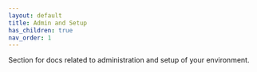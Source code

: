 ```yaml
---
layout: default
title: Admin and Setup
has_children: true
nav_order: 1
---
```


Section for docs related to administration and setup of your environment.